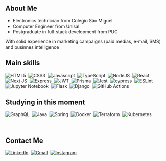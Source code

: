 <!--
<img width=100% src="https://capsule-render.vercel.app/api?type=waving&color=00bfbf&height=120&section=header"/>


[![Typing SVG](https://readme-typing-svg.herokuapp.com/?color=00bfbf&size=35&center=true&vCenter=true&width=1000&lines=HELLO,+I'm+Dutra;I+am+from+Passa+Quatro,+MG;I+am+Computer+Engineer;I+study+FullStack+Development+at+PUC+Minas;Be+Welcome!+:%29)](https://git.io/typing-svg)
-->
## About Me
- Electronics technician from Colégio São Miguel
- Computer Engineer from Unisal 
- Postgraduate in full-stack development from PUC

With solid experience in marketing campaigns (paid medias, e-mail, SMS) and businnes intelligence

## Main skills
![HTML5](https://img.shields.io/badge/HTML5-E34F26?style=for-the-badge&logo=html5&logoColor=white)&nbsp;
![CSS3](https://img.shields.io/badge/CSS3-1572B6?style=for-the-badge&logo=css3&logoColor=white)&nbsp;
![Javascript](https://img.shields.io/badge/JavaScript-323330?style=for-the-badge&logo=javascript&logoColor=F7DF1E)&nbsp;
![TypeScript](https://img.shields.io/badge/TypeScript-007ACC?style=for-the-badge&logo=typescript&logoColor=white)&nbsp;
![NodeJS](https://img.shields.io/badge/Node%20js-339933?style=for-the-badge&logo=nodedotjs&logoColor=white)&nbsp;
![React](https://img.shields.io/badge/React-20232A?style=for-the-badge&logo=react&logoColor=61DAFB)&nbsp;
![Next JS](https://img.shields.io/badge/Next-black?style=for-the-badge&logo=next.js&logoColor=white)&nbsp;
![Express](https://img.shields.io/badge/express.js-%23404d59.svg?style=for-the-badge&logo=express&logoColor=%2361DAFB)&nbsp;
![JWT](https://img.shields.io/badge/JWT-black?style=for-the-badge&logo=JSON%20web%20tokens)&nbsp;
![Prisma](https://img.shields.io/badge/Prisma-3982CE?style=for-the-badge&logo=Prisma&logoColor=white)&nbsp;
![Jest](https://img.shields.io/badge/-jest-%23C21325?style=for-the-badge&logo=jest&logoColor=white)&nbsp;
![cypress](https://img.shields.io/badge/-cypress-%23E5E5E5?style=for-the-badge&logo=cypress&logoColor=058a5e)&nbsp;
![ESLint](https://img.shields.io/badge/ESLint-4B3263?style=for-the-badge&logo=eslint&logoColor=white)&nbsp;
![Jupyter Notebook](https://img.shields.io/badge/jupyter-%23FA0F00.svg?style=for-the-badge&logo=jupyter&logoColor=white)&nbsp;
![Flask](https://img.shields.io/badge/flask-%23000.svg?style=for-the-badge&logo=flask&logoColor=white)&nbsp;
![Django](https://img.shields.io/badge/django-%23092E20.svg?style=for-the-badge&logo=django&logoColor=white)&nbsp;
![GitHub Actions](https://img.shields.io/badge/github%20actions-%232671E5.svg?style=for-the-badge&logo=githubactions&logoColor=white)&nbsp;
&nbsp;
&nbsp; 
&nbsp;

## Studying in this moment
![GraphQL](https://img.shields.io/badge/-GraphQL-E10098?style=for-the-badge&logo=graphql&logoColor=white)&nbsp;
![Java](https://img.shields.io/badge/java-%23ED8B00.svg?style=for-the-badge&logo=openjdk&logoColor=white)&nbsp;
![Spring](https://img.shields.io/badge/spring-%236DB33F.svg?style=for-the-badge&logo=spring&logoColor=white)&nbsp;
![Docker](https://img.shields.io/badge/docker-%230db7ed.svg?style=for-the-badge&logo=docker&logoColor=white)&nbsp;
![Terraform](https://img.shields.io/badge/terraform-%235835CC.svg?style=for-the-badge&logo=terraform&logoColor=white)&nbsp;
![Kubernetes](https://img.shields.io/badge/kubernetes-%23326ce5.svg?style=for-the-badge&logo=kubernetes&logoColor=white)&nbsp;


<!--
![Dart](https://img.shields.io/badge/dart-%230175C2.svg?style=for-the-badge&logo=dart&logoColor=white)&nbsp;
![Flutter](https://img.shields.io/badge/Flutter-02569B?style=for-the-badge&logo=flutter&logoColor=white)&nbsp;
![React Native](https://img.shields.io/badge/React_Native-20232A?style=for-the-badge&logo=react&logoColor=61DAFB)&nbsp;
![Angular](https://img.shields.io/badge/Angular-DD0031?style=for-the-badge&logo=angular&logoColor=white)&nbsp;
![Ruby](https://img.shields.io/badge/ruby-%23CC342D.svg?style=for-the-badge&logo=ruby&logoColor=white)&nbsp;
![Rails](https://img.shields.io/badge/rails-%23CC0000.svg?style=for-the-badge&logo=ruby-on-rails&logoColor=white)&nbsp;
![PHP](https://img.shields.io/badge/php-%23777BB4.svg?style=for-the-badge&logo=php&logoColor=white)&nbsp;
![Laravel](https://img.shields.io/badge/laravel-%23FF2D20.svg?style=for-the-badge&logo=laravel&logoColor=white)&nbsp;
![Salesforce](https://img.shields.io/badge/Salesforce-00A1E0?style=for-the-badge&logo=Salesforce&logoColor=white)&nbsp;
![ThreeJS](https://img.shields.io/badge/ThreeJs-black?style=for-the-badge&logo=three.js&logoColor=white)&nbsp;
![C](https://img.shields.io/badge/C-00599C?style=for-the-badge&logo=c&logoColor=white)&nbsp;
![SQLServer](https://img.shields.io/badge/Microsoft%20SQL%20Server-CC2927?style=for-the-badge&logo=microsoft%20sql%20server&logoColor=white)&nbsp;
![MySQL](https://img.shields.io/badge/MySQL-005C84?style=for-the-badge&logo=mysql&logoColor=white)&nbsp;
-->




&nbsp;
&nbsp;
&nbsp;
&nbsp;
&nbsp;

## Contact Me
[![LinkedIn](https://img.shields.io/badge/LinkedIn-0077B5?style=for-the-badge&logo=linkedin&logoColor=white)](https://bit.ly/3RvVFFX)&nbsp;
[![Gmail](https://img.shields.io/badge/Gmail-D14836?style=for-the-badge&logo=gmail&logoColor=white)](mailto:jeffinho.angelo@gmail.com)&nbsp;
[![Instagram](https://img.shields.io/badge/Instagram-E4405F?style=for-the-badge&logo=instagram&logoColor=white)](https://bit.ly/3RciT2x)&nbsp;

&nbsp;
<!--
<img width=100% src="https://capsule-render.vercel.app/api?type=waving&color=00bfbf&height=120&section=footer"/>
-->
